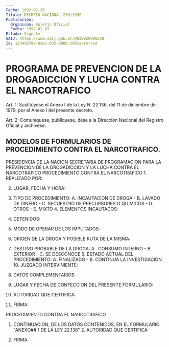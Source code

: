 ```yaml
---
Fecha: 1992-01-30
Título: DECRETO NACIONAL 230/1992
Publicación:
  Organismo: Boletín Oficial
  Fecha: 1992-02-07
Estado: Vigente
SAIJ: https://www.saij.gob.ar/DN19920000230
Id: 123456789-0abc-032-0000-2991soterced
---
```

# PROGRAMA DE PREVENCION DE LA DROGADICCION Y LUCHA CONTRA EL NARCOTRAFICO

<a id="1"></a>
Art. 1: Sustitúyese el Anexo I de la Ley N. 22.136, del 11 de diciembre de 1979, por el Anexo I del presente decreto.

<a id="2"></a>
Art.  2: Comuníquese, publíquese, dése a la Dirección Nacional del Registro Oficial y archívese.

## MODELOS  DE  FORMULARIOS  DE  PROCEDIMIENTO CONTRA EL NARCOTRAFICO.

<a id="1"></a>
PRESIDENCIA DE LA NACION      SECRETARIA DE PROGRAMACION PARA LA PREVENCION DE LA        DROGADICCION Y LA LUCHA CONTRA EL NARCOTRAFICO            PROCEDIMIENTO CONTRA EL NARCOTRAFICO 1. REALIZADO POR:

2. LUGAR, FECHA Y HORA:

3. TIPO DE PROCEDIMIENTO:  A. INCAUTACION DE DROGA             - B. LAVADO DE DINERO - C. SECUESTRO DE             PRECURSORES O QUIMICOS - D. OTROS - E. MIXTO 4. ELEMENTOS INCAUTADOS:

5. DETENIDOS:

6. MODO DE OPERAR DE LOS IMPUTADOS:

7. ORIGEN DE LA DROGA Y POSIBLE RUTA DE LA MISMA:

8. DESTINO PROBABLE DE LA DROGA: A . CONSUMO INTERNO -                           B. EXTERIOR - C. SE DESCONOCE 9. ESTADO ACTUAL DEL PROCEDIMIENTO: A. FINALIZADO -                            B. CONTINUA LA INVESTIGACION 10. JUZGADO INTERVINIENTE:

11. DATOS COMPLEMENTARIOS:

12. LUGAR Y FECHA DE CONFECCION DEL PRESENTE FORMULARIO:

13. AUTORIDAD QUE CERTIFICA:

14.  FIRMA:

<a id="2"></a>
PROCEDIMIENTO CONTRA EL NARCOTRAFICO

1.  CONTINUACION,   DE  LOS  DATOS  CONTENIDOS,  EN  EL  FORMULARIO "ANEXO## 1 DE LA LEY 22.136" 2. AUTORIDAD QUE CERTIFICA:

3. FIRMA: